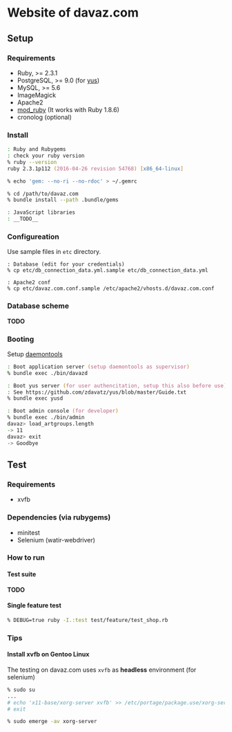 # Website of davaz.com

## Setup

### Requirements

* Ruby, >= 2.3.1
* PostgreSQL, >= 9.0 (for [yus](https://github.com/zdavatz/yus))
* MySQL, >= 5.6
* ImageMagick
* Apache2
* [mod_ruby](https://github.com/shugo/mod_ruby) (It works with Ruby 1.8.6)
* cronolog (optional)

### Install

```zsh
: Ruby and Rubygems
: check your ruby version
% ruby --version
ruby 2.3.1p112 (2016-04-26 revision 54768) [x86_64-linux]

% echo 'gem: --no-ri --no-rdoc' > ~/.gemrc

% cd /path/to/davaz.com
% bundle install --path .bundle/gems

: JavaScript libraries
: __TODO__
```

### Configureation

Use sample files in `etc` directory.

```zs
: Database (edit for your credentials)
% cp etc/db_connection_data.yml.sample etc/db_connection_data.yml

: Apache2 conf
% cp etc/davaz.com.conf.sample /etc/apache2/vhosts.d/davaz.com.conf
```

### Database scheme

__TODO__

### Booting

Setup [daemontools](http://cr.yp.to/daemontools.html)

```zsh
: Boot application server (setup daemontools as supervisor)
% bundle exec ./bin/davazd

: Boot yus server (for user authencitation, setup this also before use)
: See https://github.com/zdavatz/yus/blob/master/Guide.txt
% bundle exec yusd
```

```zsh
: Boot admin console (for developer)
% bundle exec ./bin/admin
davaz> load_artgroups.length
-> 11
davaz> exit
-> Goodbye
```

## Test

### Requirements

* xvfb

### Dependencies (via rubygems)

* minitest
* Selenium (watir-webdriver)

### How to run

#### Test suite

__TODO__

#### Single feature test

```zsh
% DEBUG=true ruby -I.:test test/feature/test_shop.rb
```

### Tips

#### Install xvfb on Gentoo Linux

The testing on davaz.com uses `xvfb` as __headless__ environment (for selenium)

```zsh
% sudo su
...
# echo 'x11-base/xorg-server xvfb' >> /etc/portage/package.use/xorg-server
# exit

% sudo emerge -av xorg-server
```
